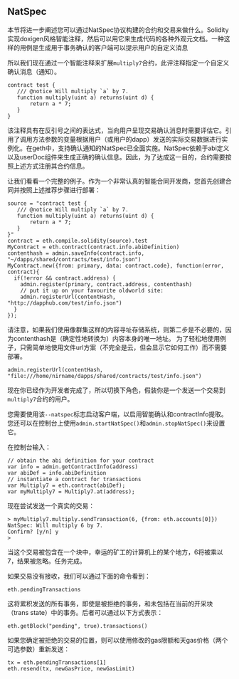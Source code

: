 ## NatSpec
本节将进一步阐述您可以通过NatSpec协议构建的合约和交易来做什么。Solidity实现doxigen风格智能注释，然后可以用它来生成代码的各种外观元文档。一种这样的用例是生成用于事务确认的客户端可以提示用户的自定义消息

所以我们现在通过一个智能注释来扩展`multiply7`合约，此评注释指定一个自定义确认消息（通知）。
```
contract test {
   /// @notice Will multiply `a` by 7.
   function multiply(uint a) returns(uint d) {
       return a * 7;
   }
}
```
该注释具有在反引号之间的表达式，当向用户呈现交易确认消息时需要评估它。引用了调用方法参数的变量根据用户（或用户的dapp）发送的实际交易数据进行实例化。在geth中，支持确认通知的NatSpec已全面实施。NatSpec依赖于abi定义以及userDoc组件来生成正确的确认信息。因此，为了达成这一目的，合约需要按照上述方式注册其合约信息。

让我们看看一个完整的例子。作为一个非常认真的智能合同开发商，您首先创建合同并按照上述推荐步骤进行部署：
```
source = "contract test {
   /// @notice Will multiply `a` by 7.
   function multiply(uint a) returns(uint d) {
       return a * 7;
   }
}"
contract = eth.compile.solidity(source).test
MyContract = eth.contract(contract.info.abiDefinition)
contenthash = admin.saveInfo(contract.info, "~/dapps/shared/contracts/test/info.json")
MyContract.new({from: primary, data: contract.code}, function(error, contract){
  if(!error && contract.address) {
    admin.register(primary, contract.address, contenthash)
    // put it up on your favourite oldworld site:
    admin.registerUrl(contentHash, "http://dapphub.com/test/info.json")
  }
});
```
请注意，如果我们使用像群集这样的内容寻址存储系统，则第二步是不必要的，因为contenthash是（确定性地转换为）内容本身的唯一地址。
为了轻松地使用例子，只需简单地使用文件url方案（不完全是云，但会显示它如何工作）而不需要部署。
```
admin.registerUrl(contentHash, "file:///home/nirname/dapps/shared/contracts/test/info.json")
```
现在你已经作为开发者完成了，所以切换下角色，假装你是一个发送一个交易到`multiply7`合约的用户。

您需要使用该`--natspec`标志启动客户端，以启用智能确认和contractInfo提取。您还可以在控制台上使用`admin.startNatSpec()`和`admin.stopNatSpec()`来设置它。

在控制台输入：
```
// obtain the abi definition for your contract
var info = admin.getContractInfo(address)
var abiDef = info.abiDefinition
// instantiate a contract for transactions
var Multiply7 = eth.contract(abiDef);
var myMultiply7 = Multiply7.at(address);
```

现在尝试发送一个真实的交易：
```
> myMultiply7.multiply.sendTransaction(6, {from: eth.accounts[0]})
NatSpec: Will multiply 6 by 7.
Confirm? [y/n] y
>
```
当这个交易被包含在一个块中，幸运的矿工的计算机上的某个地方，6将被乘以7，结果被忽略。任务完成。

如果交易没有接收，我们可以通过下面的命令看到：
```
eth.pendingTransactions
```

这将累积发送的所有事务，即使是被拒绝的事务，和未包括在当前的开采块（trans state）中的事务。后者可以通过以下方式表示：
```
eth.getBlock("pending", true).transactions()
```

如果您确定被拒绝的交易的位置，则可以使用修改的gas限额和天gas价格（两个可选参数）重新发送：
```
tx = eth.pendingTransactions[1]
eth.resend(tx, newGasPrice, newGasLimit)
```
